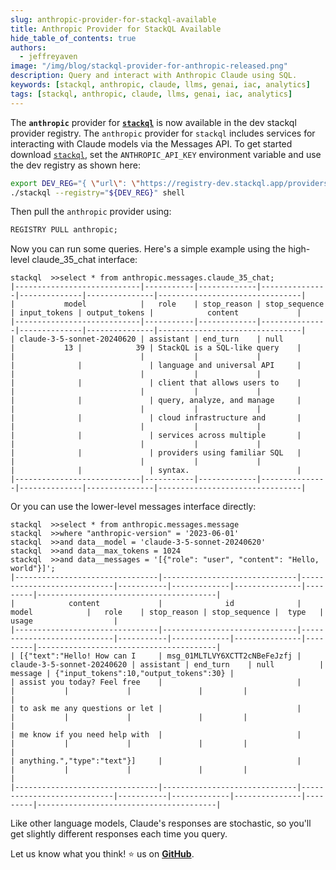 ```yaml
---
slug: anthropic-provider-for-stackql-available
title: Anthropic Provider for StackQL Available
hide_table_of_contents: true
authors:	
  - jeffreyaven
image: "/img/blog/stackql-provider-for-anthropic-released.png"
description: Query and interact with Anthropic Claude using SQL.
keywords: [stackql, anthropic, claude, llms, genai, iac, analytics]
tags: [stackql, anthropic, claude, llms, genai, iac, analytics]
---
```


The __`anthropic`__ provider for [__`stackql`__](https://github.com/stackql/stackql) is now available in the dev stackql provider registry. The `anthropic` provider for `stackql` includes services for interacting with Claude models via the Messages API. To get started download [`stackql`](/install), set the `ANTHROPIC_API_KEY` environment variable and use the dev registry as shown here:  

```bash
export DEV_REG="{ \"url\": \"https://registry-dev.stackql.app/providers\" }"
./stackql --registry="${DEV_REG}" shell
```

Then pull the `anthropic` provider using:

```sql
REGISTRY PULL anthropic;
```

Now you can run some queries. Here's a simple example using the high-level claude_35_chat interface:

```shell
stackql  >>select * from anthropic.messages.claude_35_chat;
|----------------------------|-----------|-------------|---------------|--------------|---------------|--------------------------------|
|           model            |   role    | stop_reason | stop_sequence | input_tokens | output_tokens |            content             |
|----------------------------|-----------|-------------|---------------|--------------|---------------|--------------------------------|
| claude-3-5-sonnet-20240620 | assistant | end_turn    | null          |           13 |            39 | StackQL is a SQL-like query    |
|                            |           |             |               |              |               | language and universal API     |
|                            |           |             |               |              |               | client that allows users to    |
|                            |           |             |               |              |               | query, analyze, and manage     |
|                            |           |             |               |              |               | cloud infrastructure and       |
|                            |           |             |               |              |               | services across multiple       |
|                            |           |             |               |              |               | providers using familiar SQL   |
|                            |           |             |               |              |               | syntax.                        |
|----------------------------|-----------|-------------|---------------|--------------|---------------|--------------------------------|
```

Or you can use the lower-level messages interface directly:

```shell
stackql  >>select * from anthropic.messages.message
stackql  >>where "anthropic-version" = '2023-06-01'
stackql  >>and data__model = 'claude-3-5-sonnet-20240620'
stackql  >>and data__max_tokens = 1024
stackql  >>and data__messages = '[{"role": "user", "content": "Hello, world"}]';
|--------------------------------|------------------------------|----------------------------|-----------|-------------|---------------|---------|----------------------------------------|
|            content             |              id              |           model            |   role    | stop_reason | stop_sequence |  type   |                 usage                  |     
|--------------------------------|------------------------------|----------------------------|-----------|-------------|---------------|---------|----------------------------------------|     
| [{"text":"Hello! How can I     | msg_01MLTLVY6XCTT2cNBeFeJzfj | claude-3-5-sonnet-20240620 | assistant | end_turn    | null          | message | {"input_tokens":10,"output_tokens":30} |     
| assist you today? Feel free    |                              |                            |           |             |               |         |                                        |     
| to ask me any questions or let |                              |                            |           |             |               |         |                                        |     
| me know if you need help with  |                              |                            |           |             |               |         |                                        |     
| anything.","type":"text"}]     |                              |                            |           |             |               |         |                                        |     
|--------------------------------|------------------------------|----------------------------|-----------|-------------|---------------|---------|----------------------------------------|
```

Like other language models, Claude's responses are stochastic, so you'll get slightly different responses each time you query.

Let us know what you think! ⭐ us on [__GitHub__](https://github.com/stackql/stackql).